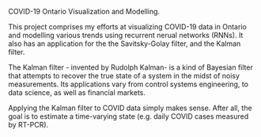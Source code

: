 COVID-19 Ontario Visualization and Modelling.


This project comprises my efforts at visualizing COVID-19 data in Ontario and modelling various trends using recurrent nerual networks (RNNs). It also has an application for the the Savitsky-Golay filter, and the Kalman filter.

The Kalman filter - invented by Rudolph Kalman- is a kind of Bayesian filter that attempts to recover the true state of a system in the midst of noisy measurements. Its applications vary from control systems engineering, to data science, as well as financial markets.

Applying the Kalman filter to COVID data simply makes sense. After all, the goal is to estimate a time-varying state (e.g. daily COVID cases measured by RT-PCR).

